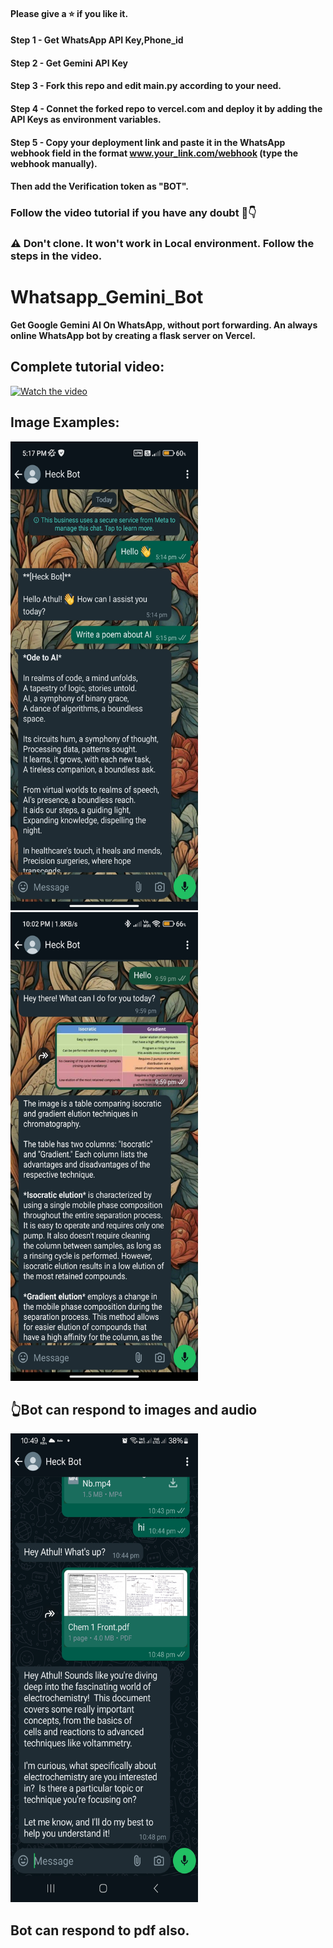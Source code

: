 
#### Please give a ⭐ if you like it.

#### Step 1 - Get WhatsApp API Key,Phone_id
#### Step 2 - Get Gemini API Key
#### Step 3 - Fork this repo and edit main.py according to your need.
#### Step 4 - Connet the forked repo to vercel.com and deploy it by adding the API Keys as environment variables.
#### Step 5 - Copy your deployment link and paste it in the WhatsApp webhook field in the format www.your_link.com/webhook (type the webhook manually).
#### Then add the Verification token as "BOT".

### Follow the video tutorial if you have any doubt 🤩👇




### ⚠️ Don't clone. It won't work in Local environment. Follow the steps in the video.

# Whatsapp_Gemini_Bot
**Get Google Gemini AI On WhatsApp, without port forwarding. An always online WhatsApp bot by creating a flask server on Vercel.**

## Complete tutorial video:

[![Watch the video](https://img.youtube.com/vi/zT0YTfizzxM/0.jpg)](https://youtu.be/zT0YTfizzxM)


## Image Examples:

<img src="images/Screenshot_2024-05-07-17-17-07-249_com.whatsapp.jpg" alt="working1" width="300" height=750>

<img src ="images/Screenshot_2024-05-25-22-02-01-088_com.whatsapp.jpg" alt="working2"  width="300" height=750>

## 👆Bot can respond to images and audio

<img src="images/Screenshot_20240528_224908_WhatsApp.jpg" alt="working3"  width="300" height=750>

## Bot can respond to pdf also.
